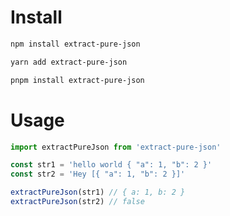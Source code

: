 # Install
```sh
npm install extract-pure-json
```
```sh
yarn add extract-pure-json
```
```sh
pnpm install extract-pure-json
```

# Usage
```js
import extractPureJson from 'extract-pure-json'

const str1 = 'hello world { "a": 1, "b": 2 }'
const str2 = 'Hey [{ "a": 1, "b": 2 }]'

extractPureJson(str1) // { a: 1, b: 2 }
extractPureJson(str2) // false

```


